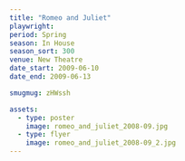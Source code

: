 ```yaml
---
title: "Romeo and Juliet"
playwright:
period: Spring
season: In House
season_sort: 300
venue: New Theatre
date_start: 2009-06-10
date_end: 2009-06-13

smugmug: zHWssh

assets:
  - type: poster
    image: romeo_and_juliet_2008-09.jpg
  - type: flyer
    image: romeo_and_juliet_2008-09_2.jpg
---
```

